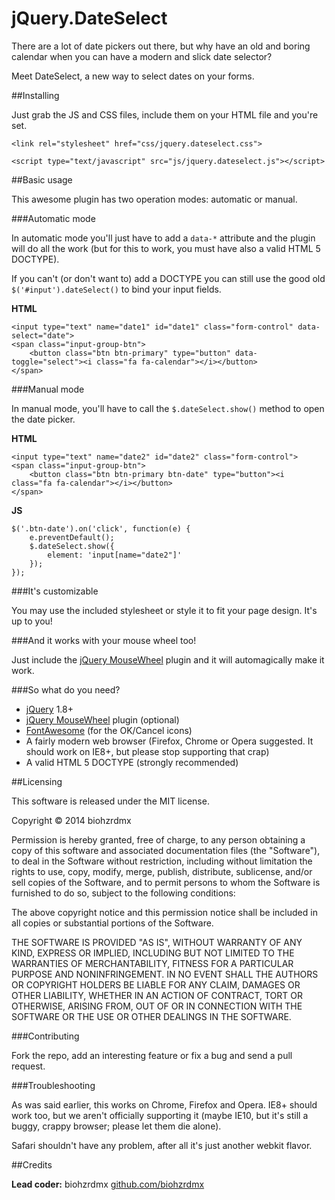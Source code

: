 jQuery.DateSelect
=================

There are a lot of date pickers out there, but why have an old and boring calendar when you can have a modern and slick date selector?

Meet DateSelect, a new way to select dates on your forms.

##Installing

Just grab the JS and CSS files, include them on your HTML file and you're set.

	<link rel="stylesheet" href="css/jquery.dateselect.css">

	<script type="text/javascript" src="js/jquery.dateselect.js"></script>

##Basic usage

This awesome plugin has two operation modes: automatic or manual.

###Automatic mode

In automatic mode you'll just have to add a `data-*` attribute and the plugin will do all the work (but for this to work, you must have also a valid HTML 5 DOCTYPE).

If you can't (or don't want to) add a DOCTYPE you can still use the good old `$('#input').dateSelect()` to bind your input fields.

**HTML**

	<input type="text" name="date1" id="date1" class="form-control" data-select="date">
	<span class="input-group-btn">
		<button class="btn btn-primary" type="button" data-toggle="select"><i class="fa fa-calendar"></i></button>
	</span>


###Manual mode

In manual mode, you'll have to call the `$.dateSelect.show()` method to open the date picker.

**HTML**

	<input type="text" name="date2" id="date2" class="form-control">
	<span class="input-group-btn">
		<button class="btn btn-primary btn-date" type="button"><i class="fa fa-calendar"></i></button>
	</span>

**JS**

	$('.btn-date').on('click', function(e) {
		e.preventDefault();
		$.dateSelect.show({
			element: 'input[name="date2"]'
		});
	});

###It's customizable

You may use the included stylesheet or style it to fit your page design. It's up to you!

###And it works with your mouse wheel too!

Just include the [jQuery MouseWheel](https://github.com/brandonaaron/jquery-mousewheel) plugin and it will automagically make it work.

###So what do you need?

 - [jQuery](http://jquery.com/) 1.8+
 - [jQuery MouseWheel](https://github.com/brandonaaron/jquery-mousewheel) plugin (optional)
 - [FontAwesome](http://fontawesome.io) (for the OK/Cancel icons)
 - A fairly modern web browser (Firefox, Chrome or Opera suggested. It should work on IE8+, but please stop supporting that crap)
 - A valid HTML 5 DOCTYPE (strongly recommended)

##Licensing

This software is released under the MIT license.

Copyright © 2014 biohzrdmx

Permission is hereby granted, free of charge, to any person obtaining a copy of this software and associated documentation files (the "Software"), to deal in the Software without restriction, including without limitation the rights to use, copy, modify, merge, publish, distribute, sublicense, and/or sell copies of the Software, and to permit persons to whom the Software is furnished to do so, subject to the following conditions:

The above copyright notice and this permission notice shall be included in all copies or substantial portions of the Software.

THE SOFTWARE IS PROVIDED "AS IS", WITHOUT WARRANTY OF ANY KIND, EXPRESS OR IMPLIED, INCLUDING BUT NOT LIMITED TO THE WARRANTIES OF MERCHANTABILITY, FITNESS FOR A PARTICULAR PURPOSE AND NONINFRINGEMENT. IN NO EVENT SHALL THE AUTHORS OR COPYRIGHT HOLDERS BE LIABLE FOR ANY CLAIM, DAMAGES OR OTHER LIABILITY, WHETHER IN AN ACTION OF CONTRACT, TORT OR OTHERWISE, ARISING FROM, OUT OF OR IN CONNECTION WITH THE SOFTWARE OR THE USE OR OTHER DEALINGS IN THE SOFTWARE.

###Contributing

Fork the repo, add an interesting feature or fix a bug and send a pull request.

###Troubleshooting

As was said earlier, this works on Chrome, Firefox and Opera. IE8+ should work too, but we aren't officially supporting it (maybe IE10, but it's still a buggy, crappy browser; please let them die alone).

Safari shouldn't have any problem, after all it's just another webkit flavor.

##Credits

**Lead coder:** biohzrdmx [github.com/biohzrdmx](http://github.com/biohzrdmx
)
